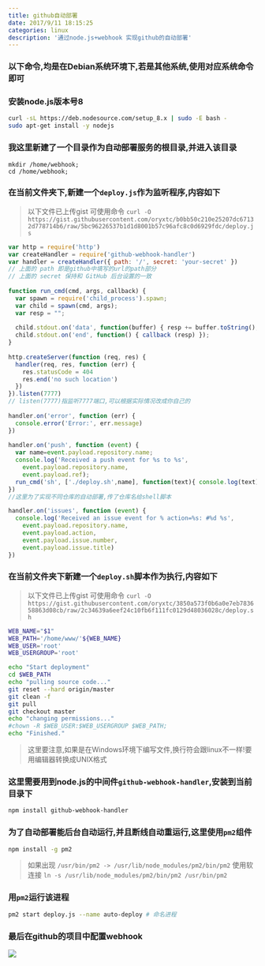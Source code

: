 ```yaml
---
title: github自动部署
date: 2017/9/11 18:15:25
categories: linux
description: '通过node.js+webhook 实现github的自动部署'
---
```


### 以下命令,均是在Debian系统环境下,若是其他系统,使用对应系统命令即可

### 安装node.js版本号8
```bash
curl -sL https://deb.nodesource.com/setup_8.x | sudo -E bash -
sudo apt-get install -y nodejs
```

### 我这里新建了一个目录作为自动部署服务的根目录,并进入该目录
```
mkdir /home/webhook;
cd /home/webhook;
```

### 在当前文件夹下,新建一个`deploy.js`作为监听程序,内容如下
> 以下文件已上传gist 可使用命令
>`curl -O https://gist.githubusercontent.com/oryxtc/b0bb50c210e25207dc67132d778714b6/raw/5bc96226537b1d1d8001b57c96afc8c0d6929fdc/deploy.js`

```js
var http = require('http')
var createHandler = require('github-webhook-handler')
var handler = createHandler({ path: '/', secret: 'your-secret' }) 
// 上面的 path 即是github中填写的url的path部分
// 上面的 secret 保持和 GitHub 后台设置的一致
 
function run_cmd(cmd, args, callback) {
  var spawn = require('child_process').spawn;
  var child = spawn(cmd, args);
  var resp = "";
 
  child.stdout.on('data', function(buffer) { resp += buffer.toString(); });
  child.stdout.on('end', function() { callback (resp) });
}
 
http.createServer(function (req, res) {
  handler(req, res, function (err) {
    res.statusCode = 404
    res.end('no such location')
  })
}).listen(7777)
// listen(7777)指监听7777端口,可以根据实际情况改成你自己的
 
handler.on('error', function (err) {
  console.error('Error:', err.message)
})
 
handler.on('push', function (event) {
  var name=event.payload.repository.name;
  console.log('Received a push event for %s to %s',
    event.payload.repository.name,
    event.payload.ref);
  run_cmd('sh', ['./deploy.sh',name], function(text){ console.log(text) });
})
//这里为了实现不同仓库的自动部署,传了仓库名给shell脚本 

handler.on('issues', function (event) {
  console.log('Received an issue event for % action=%s: #%d %s',
    event.payload.repository.name,
    event.payload.action,
    event.payload.issue.number,
    event.payload.issue.title)
})
```
### 在当前文件夹下新建一个`deploy.sh`脚本作为执行,内容如下
> 以下文件已上传gist 可使用命令
>`curl -O https://gist.githubusercontent.com/oryxtc/3850a573f0b6a0e7eb783658863d08cb/raw/2c34639a6eef24c10fb6f111fc0129d48036028c/deploy.sh`


```bash
WEB_NAME="$1"
WEB_PATH='/home/www/'${WEB_NAME}
WEB_USER='root'
WEB_USERGROUP='root'

echo "Start deployment"
cd $WEB_PATH
echo "pulling source code..."
git reset --hard origin/master
git clean -f
git pull
git checkout master
echo "changing permissions..."
#chown -R $WEB_USER:$WEB_USERGROUP $WEB_PATH;
echo "Finished."
```
>  这里要注意,如果是在Windows环境下编写文件,换行符会跟linux不一样!要用编辑器转换成UNIX格式

### 这里需要用到node.js的中间件`github-webhook-handler`,安装到当前目录下
```bash
npm install github-webhook-handler
```

### 为了自动部署能后台自动运行,并且断线自动重运行,这里使用`pm2`组件
```bash
npm install -g pm2
```
>如果出现 `/usr/bin/pm2 -> /usr/lib/node_modules/pm2/bin/pm2`
>使用软连接 `ln -s /usr/lib/node_modules/pm2/bin/pm2 /usr/bin/pm2`

### 用`pm2`运行该进程
```bash
pm2 start deploy.js --name auto-deploy # 命名进程
```
### 最后在github的项目中配置webhook
![](http://ooqid2far.bkt.clouddn.com/myblog/github%E8%87%AA%E5%8A%A8%E9%83%A8%E7%BD%B2-github.png)